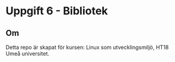 # Uppgift 6 - Bibliotek
## Om

Detta repo är skapat för kursen: Linux som utvecklingsmiljö, HT18  
Umeå universitet.

